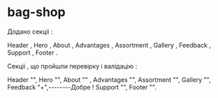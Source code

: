 # bag-shop

Додано секціі : 

Header ,
Hero ,
About ,
Advantages ,
Assortment ,
Gallery ,
Feedback ,
Support ,
Footer .

Секціі , що пройшли перевірку і валідацію :


Header "",
Hero "",
About "" ,
Advantages "",
Assortment "",
Gallery "",
Feedback "+",--------Добре !
Support "",
Footer "".


